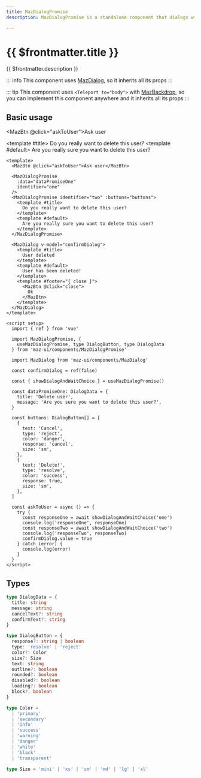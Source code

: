 ```yaml
---
title: MazDialogPromise
description: MazDialogPromise is a standalone component that dialogs with the user to show important information and propose confirmation. You should wait for this response with await.

---
```


# {{ $frontmatter.title }}

{{ $frontmatter.description }}

<!--@include: ./../.vitepress/mixins/getting-started.md-->

::: info
This component uses [MazDialog](./maz-dialog.md), so it inherits all its props
:::

::: tip
This component uses `<Teleport to="body">` with [MazBackdrop](./maz-backdrop.md), so you can implement this component anywhere and it inherits all its props
:::

## Basic usage

<MazBtn @click="askToUser">Ask user</MazBtn>

<MazDialogPromise
  :data="dataPromiseOne"
  identifier="one"
/>
<MazDialogPromise identifier="two" :buttons="buttons">
  <template #title>
    Do you really want to delete this user?
  </template>
  <template #default>
    Are you really sure you want to delete this user?
  </template>
</MazDialogPromise>

<MazDialog v-model="confirmDialog">
  <template #title>
    User deleted
  </template>
  <template #default>
    User has been deleted!
  </template>
  <template #footer="{ close }">
    <MazBtn @click="close">
      Ok
    </MazBtn>
  </template>
</MazDialog>

<script setup lang="ts">
  import { ref } from 'vue'
  import {
    useMazDialogPromise, type DialogData, type DialogButton,
  } from 'maz-ui/package/components/MazDialogPromise.vue'

  const { showDialogAndWaitChoice } = useMazDialogPromise()
  const confirmDialog = ref(false)

  const askToUser = async () => {
    try {
      const responseOne = await showDialogAndWaitChoice('one')
      console.log('responseOne', responseOne)
      const responseTwo = await showDialogAndWaitChoice('two')
      console.log('responseTwo', responseTwo)
      confirmDialog.value = true
    } catch (error) {
      console.log(error)
    }
  }

  const dataPromiseOne: DialogData = {
    title: 'Delete user',
    message: 'Are you sure you want to delete this user?',
  }

  const buttons: DialogButton[] = [
    {
      text: 'Cancel',
      type: 'reject',
      color: 'danger',
      response: 'cancel',
      size: 'sm',
    },
    {
      text: 'Delete!',
      type: 'resolve',
      color: 'success',
      response: 'delete',
      size: 'lg',
    },
  ]
</script>

```vue
<template>
  <MazBtn @click="askToUser">Ask user</MazBtn>

  <MazDialogPromise
    :data="dataPromiseOne"
    identifier="one"
  />
  <MazDialogPromise identifier="two" :buttons="buttons">
    <template #title>
      Do you really want to delete this user?
    </template>
    <template #default>
      Are you really sure you want to delete this user?
    </template>
  </MazDialogPromise>

  <MazDialog v-model="confirmDialog">
    <template #title>
      User deleted
    </template>
    <template #default>
      User has been deleted!
    </template>
    <template #footer="{ close }">
      <MazBtn @click="close">
        Ok
      </MazBtn>
    </template>
  </MazDialog>
</template>

<script setup>
  import { ref } from 'vue'

  import MazDialogPromise, {
    useMazDialogPromise, type DialogButton, type DialogData
  } from 'maz-ui/components/MazDialogPromise'

  import MazDialog from 'maz-ui/components/MazDialog'

  const confirmDialog = ref(false)

  const { showDialogAndWaitChoice } = useMazDialogPromise()

  const dataPromiseOne: DialogData = {
    title: 'Delete user',
    message: 'Are you sure you want to delete this user?',
  }

  const buttons: DialogButton[] = [
    {
      text: 'Cancel',
      type: 'reject',
      color: 'danger',
      response: 'cancel',
      size: 'sm',
    },
    {
      text: 'Delete!',
      type: 'resolve',
      color: 'success',
      response: true,
      size: 'sm',
    },
  ]

  const askToUser = async () => {
    try {
      const responseOne = await showDialogAndWaitChoice('one')
      console.log('responseOne', responseOne)
      const responseTwo = await showDialogAndWaitChoice('two')
      console.log('responseTwo', responseTwo)
      confirmDialog.value = true
    } catch (error) {
      console.log(error)
    }
  }
</script>
```

## Types

```ts
type DialogData = {
  title: string
  message: string
  cancelText?: string
  confirmText?: string
}

type DialogButton = {
  response?: string | boolean
  type: 'resolve' | 'reject'
  color?: Color
  size?: Size
  text: string
  outline?: boolean
  rounded?: boolean
  disabled?: boolean
  loading?: boolean
  block?: boolean
}

type Color =
  | 'primary'
  | 'secondary'
  | 'info'
  | 'success'
  | 'warning'
  | 'danger'
  | 'white'
  | 'black'
  | 'transparent'

type Size = 'mini' | 'xs' | 'sm' | 'md' | 'lg' | 'xl'
```

<!--@include: ./../.vitepress/generated-docs/maz-dialog-promise.doc.md-->
